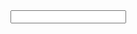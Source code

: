 <div class="MuiInputBase-root MuiInput-root MuiInput-underline MuiInputBase-fullWidth MuiInput-fullWidth MuiInputBase-formControl MuiInput-formControl"><input aria-invalid="false" name="qtd_volumes" required="" type="text" class="MuiInputBase-input MuiInput-input" value=""></div>
